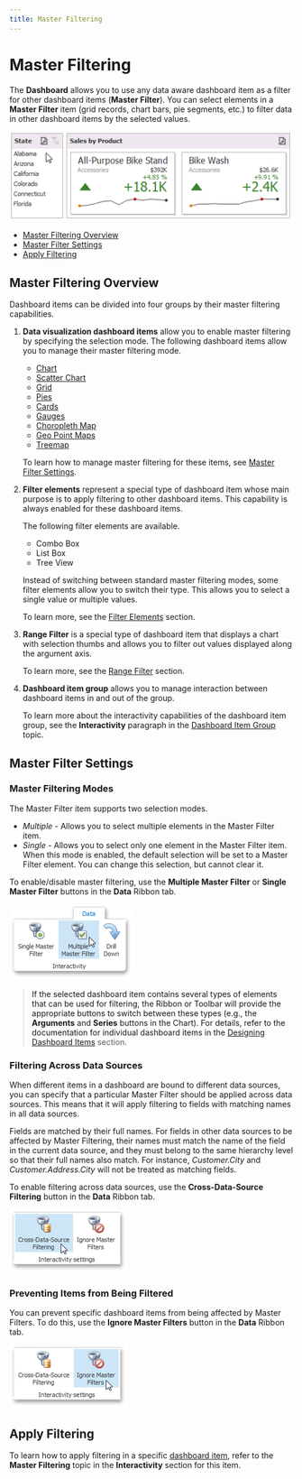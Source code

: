 ```yaml
---
title: Master Filtering
---
```

# Master Filtering
The **Dashboard** allows you to use any data aware dashboard item as a filter for other dashboard items (**Master Filter**). You can select elements in a **Master Filter** item (grid records, chart bars, pie segments, etc.) to filter data in other dashboard items by the selected values.

![MainFeatures_MasterFiltering_Win](../../../images/Img25347.gif)
* [Master Filtering Overview](#master-filtering-overview)
* [Master Filter Settings](#master-filter-settings)
* [Apply Filtering](#apply-filtering)

## <a name="master-filtering-overview"/>Master Filtering Overview
Dashboard items can be divided into four groups by their master filtering capabilities.
1. **Data visualization dashboard items** allow you to enable master filtering by specifying the selection mode. The following dashboard items allow you to manage their master filtering mode.
	* [Chart](../../../../dashboard-for-desktop/articles/dashboard-designer/designing-dashboard-items/chart.md)
	* [Scatter Chart](../../../../dashboard-for-desktop/articles/dashboard-designer/designing-dashboard-items/scatter-chart.md)
	* [Grid](../../../../dashboard-for-desktop/articles/dashboard-designer/designing-dashboard-items/grid.md)
	* [Pies](../../../../dashboard-for-desktop/articles/dashboard-designer/designing-dashboard-items/pies.md)
	* [Cards](../../../../dashboard-for-desktop/articles/dashboard-designer/designing-dashboard-items/cards.md)
	* [Gauges](../../../../dashboard-for-desktop/articles/dashboard-designer/designing-dashboard-items/gauges.md)
	* [Choropleth Map](../../../../dashboard-for-desktop/articles/dashboard-designer/designing-dashboard-items/choropleth-map.md)
	* [Geo Point Maps](../../../../dashboard-for-desktop/articles/dashboard-designer/designing-dashboard-items/geo-point-maps.md)
	* [Treemap](../../../../dashboard-for-desktop/articles/dashboard-designer/designing-dashboard-items/treemap.md)
	
	To learn how to manage master filtering for these items, see [Master Filter Settings](#master-filter-settings).
2. **Filter elements** represent a special type of dashboard item whose main purpose is to apply filtering to other dashboard items. This capability is always enabled for these dashboard items.
	
	The following filter elements are available.
	* Combo Box
	* List Box
	* Tree View
	
	Instead of switching between standard master filtering modes, some filter elements allow you to switch their type. This allows you to select a single value or multiple values.
	
	To learn more, see the [Filter Elements](../../../../dashboard-for-desktop/articles/dashboard-designer/designing-dashboard-items/filter-elements.md) section.
3. **Range Filter** is a special type of dashboard item that displays a chart with selection thumbs and allows you to filter out values displayed along the argument axis.
	
	To learn more, see the [Range Filter](../../../../dashboard-for-desktop/articles/dashboard-designer/designing-dashboard-items/range-filter.md) section.
4. **Dashboard item group** allows you to manage interaction between dashboard items in and out of the group.
	
	To learn more about the interactivity capabilities of the dashboard item group, see the **Interactivity** paragraph in the [Dashboard Item Group](../../../../dashboard-for-desktop/articles/dashboard-designer/designing-dashboard-items/dashboard-item-group.md) topic.

## <a name="master-filter-settings"/>Master Filter Settings
### Master Filtering Modes

The Master Filter item supports two selection modes.
* _Multiple_ - Allows you to select multiple elements in the Master Filter item.
* _Single_ - Allows you to select only one element in the Master Filter item. When this mode is enabled, the default selection will be set to a Master Filter element. You can change this selection, but cannot clear it.

To enable/disable master filtering, use the **Multiple Master Filter** or **Single Master Filter** buttons in the **Data** Ribbon tab.

![DataShaping_Interactivity_MultipleMasterFilter_Ribbon](../../../images/Img21845.png)

> If the selected dashboard item contains several types of elements that can be used for filtering, the Ribbon or Toolbar will provide the appropriate buttons to switch between these types (e.g., the **Arguments** and **Series** buttons in the Chart). For details, refer to the documentation for individual dashboard items in the [Designing Dashboard Items](../../../../dashboard-for-desktop/articles/dashboard-designer/designing-dashboard-items.md) section.

### Filtering Across Data Sources

When different items in a dashboard are bound to different data sources, you can specify that a particular Master Filter should be applied across data sources. This means that it will apply filtering to fields with matching names in all data sources.

Fields are matched by their full names. For fields in other data sources to be affected by Master Filtering, their names must match the name of the field in the current data source, and they must belong to the same hierarchy level so that their full names also match. For instance, _Customer.City_ and _Customer.Address.City_ will not be treated as matching fields.

To enable filtering across data sources, use the **Cross-Data-Source Filtering** button in the **Data** Ribbon tab.

![DataShaping_Interactivity_MasterFilter_CrossDataSource_Ribbon](../../../images/Img19416.png)

### Preventing Items from Being Filtered

You can prevent specific dashboard items from being affected by Master Filters. To do this, use the **Ignore Master Filters** button in the **Data** Ribbon tab.

![DataShaping_Interactivity_MasterFilter_Ignore_Ribbon](../../../images/Img19417.png)

## <a name="apply-filtering"/>Apply Filtering
To learn how to apply filtering in a specific [dashboard item](../../../../dashboard-for-desktop/articles/dashboard-designer/designing-dashboard-items.md), refer to the **Master Filtering** topic in the **Interactivity** section for this item.